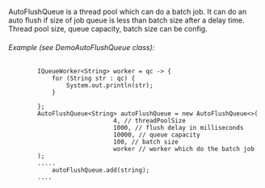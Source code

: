AutoFlushQueue is a thread pool which can do a batch job. It can do an auto flush if size of job queue is less than batch size after a delay time.
Thread pool size, queue capacity, batch size can be config.

###### Example (see DemoAutoFlushQueue class):
```
        IQueueWorker<String> worker = qc -> {
            for (String str : qc) {
                System.out.println(str);
            }

        };
        AutoFlushQueue<String> autoFlushQueue = new AutoFlushQueue<>(
                             4, // threadPoolSize
                             1000, // flush delay in milliseconds
                             10000, // queue capacity
                             100, // batch size
                             worker // worker which do the batch job
        );
        .....
            autoFlushQueue.add(string);
        ....
```
